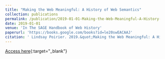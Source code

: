 ```yaml
---
title: "Making the Web Meaningful: A History of Web Semantics"
collection: publications
permalink: /publication/2019-01-01-Making-the-Web-Meaningful-A-History-of-Web-Semantics
date: 2019-01-01
venue: 'In The SAGE Handbook of Web History'
paperurl: 'https://books.google.com/books?id=le20swEACAAJ'
citation: ' Lindsay Poirier. 2019.&quot;Making the Web Meaningful: A History of Web Semantics.&quot; <i>In The SAGE Handbook of Web History</i>. {SAGE Publications}'
---
```

[Access here](https://books.google.com/books?id=le20swEACAAJ){:target="_blank"}
